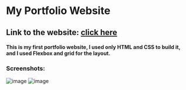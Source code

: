 # My Portfolio Website
## Link to the website: [click here](https://srjuchenko.github.io/portfolio/)
#### This is my first portfolio website, I used only HTML and CSS to build it, and I used Flexbox and grid for the layout.
### Screenshots:
![image](https://user-images.githubusercontent.com/76474133/234102410-a220edcd-f3f3-4f62-aef8-4965f441f802.png)
![image](https://user-images.githubusercontent.com/76474133/234102915-1594be64-3c85-4ad7-a27a-8fc8e3bdb455.png)
